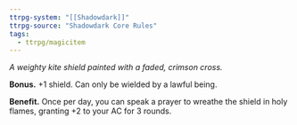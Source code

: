 ```yaml
---
ttrpg-system: "[[Shadowdark]]"
ttrpg-source: "Shadowdark Core Rules"
tags:
  - ttrpg/magicitem
---
```

*A weighty kite shield painted with a faded, crimson cross.*

**Bonus.** +1 shield. Can only be wielded by a lawful being. 

**Benefit.** Once per day, you can speak a prayer to wreathe the shield in holy flames, granting +2 to your AC for 3 rounds.
